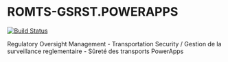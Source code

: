 # ROMTS-GSRST.POWERAPPS

[![Build Status](https://dev.azure.com/transport-canada/Inspection%20Solution%20Architecture%20WG/_apis/build/status/ROMTS-GSRST/ROMTS-GSRST.DEV.EXPORT?branchName=main)](https://dev.azure.com/transport-canada/Inspection%20Solution%20Architecture%20WG/_build/latest?definitionId=563&branchName=main)

Regulatory Oversight Management - Transportation Security / Gestion de la surveillance reglementaire - Sûreté des transports PowerApps
